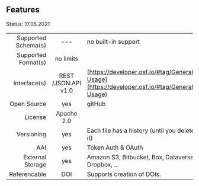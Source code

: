 ## Features

Status: 17.05.2021

|                     |            |          |
| -------------------:| :--------: | :------- |
| Supported Schema(s) | ---        | no built-in support          |
| Supported Format(s) | no limits  |          |
| Interface(s)        | REST /JSON:API v1.0 | [https://developer.osf.io/#tag/General-Usage](https://developer.osf.io/#tag/General-Usage)         |
| Open Source         | yes        | gitHub   |
| License             | Apache 2.0 |          |
| Versioning          | yes        | Each file has a history (until you delete it) |
| AAI                 | yes        | Token Auth & OAuth         |
| External Storage    | yes        |  Amazon S3, Bitbucket, Box, Dataverse, Dropbox, ...        |
| Referencable        | DOI        | Supports creation of DOIs.  |


